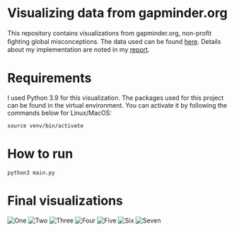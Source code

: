# Visualizing data from gapminder.org
This repository contains visualizations from gapminder.org, non-proﬁt ﬁghting global misconceptions. The data used can be found [here](https://cran.r-project.org/web/packages/gapminder/index.html). Details about my implementation are noted in my [report](report/report.pdf).

# Requirements
I used Python 3.9 for this visualization. The packages used for this project can be found in the virtual environment. You can activate it by following the commands below for Linux/MacOS:

```
source venv/bin/activate
```


# How to run
```
python3 main.py
```

# Final visualizations

![One](report/one.png)
![Two](report/two.png)
![Three](report/three.png)
![Four](report/four.png)
![Five](report/five.png)
![Six](report/six.png)
![Seven](report/seven.png)
